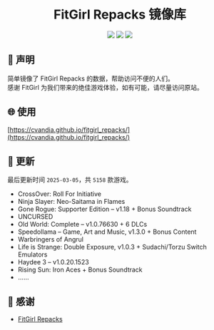 ﻿<div align="center">

# FitGirl Repacks 镜像库

![](https://count.getloli.com/get/@fitgirl_repacks?theme=booru-lewd)
![](https://img.shields.io/badge/ci-passing-brightgreen.svg?logo=github) ![](https://img.shields.io/badge/license-MIT-brightgreen.svg)

</div>

## 📜 声明
简单镜像了 FitGirl Repacks 的数据，帮助访问不便的人们。  
感谢 FitGirl 为我们带来的绝佳游戏体验，如有可能，请尽量访问原站。

## 🌐 使用
[https://cvandia.github.io/fitgirl_repacks/](https://cvandia.github.io/fitgirl_repacks/)

## 🔄 更新
最后更新时间 `2025-03-05`，共 `5158` 款游戏。
- CrossOver: Roll For Initiative
- Ninja Slayer: Neo-Saitama in Flames
- Gone Rogue: Supporter Edition – v1.18 + Bonus Soundtrack
- UNCURSED
- Old World: Complete – v1.0.76630 + 6 DLCs
- Speedollama – Game, Art and Music, v1.3.0 + Bonus Content
- Warbringers of Angrul
- Life is Strange: Double Exposure, v1.0.3 + Sudachi/Torzu Switch Emulators
- Haydee 3 – v1.0.20.1523
- Rising Sun: Iron Aces + Bonus Soundtrack
- ……

## 🙏 感谢
- [FitGirl Repacks](https://fitgirl-repacks.site/)
